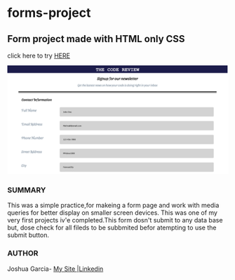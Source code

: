 # forms-project
<h2>Form project made with HTML only CSS</h2>
<p>click here to try <a href="https://rivveneyes.github.io/forms-project/">HERE</a></p>
<img  src="/Contact Form.png" alt="thumbnail of form project" >
<h3>SUMMARY</h3>
<p>This was a simple practice,for makeing a form page and work with media queries for better display on smaller screen devices.
This was one of my very first projects iv'e completed.This form dosn't submit to any data base but, dose check for all fileds to
be subbmited befor atempting to use the submit button.</p>
<h3>AUTHOR</h3>
Joshua Garcia- <a href="https://joshua-personal-website.herokuapp.com/">My Site
  </a>|<a href="https://www.linkedin.com/in/joshua-garica-04351520b/">Linkedin
  </a>
